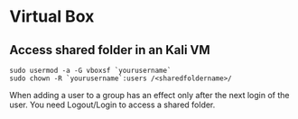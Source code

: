# Virtual Box

## Access shared folder in an Kali VM
```code
sudo usermod -a -G vboxsf `yourusername`
sudo chown -R `yourusername`:users /<sharedfoldername>/
```
When adding a user to a group has an effect only after the next login of the user. You need Logout/Login to access a shared folder.
